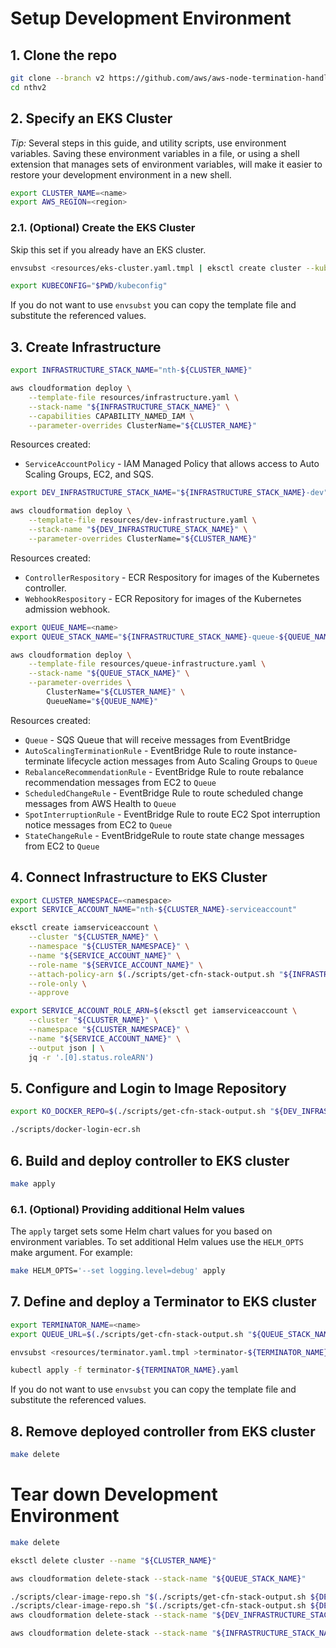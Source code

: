 # Setup Development Environment

## 1. Clone the repo

```sh
git clone --branch v2 https://github.com/aws/aws-node-termination-handler.git nthv2
cd nthv2
```

## 2. Specify an EKS Cluster

*Tip:* Several steps in this guide, and utility scripts, use environment variables. Saving these environment variables in a file, or using a shell extension that manages sets of environment variables, will make it easier to restore your development environment in a new shell.

```sh
export CLUSTER_NAME=<name>
export AWS_REGION=<region>
```

### 2.1. (Optional) Create the EKS Cluster

Skip this set if you already have an EKS cluster.

```sh
envsubst <resources/eks-cluster.yaml.tmpl | eksctl create cluster --kubeconfig "${PWD}/kubeconfig" -f -

export KUBECONFIG="$PWD/kubeconfig"
```

If you do not want to use `envsubst` you can copy the template file and substitute the referenced values.

## 3. Create Infrastructure

```sh
export INFRASTRUCTURE_STACK_NAME="nth-${CLUSTER_NAME}"

aws cloudformation deploy \
    --template-file resources/infrastructure.yaml \
    --stack-name "${INFRASTRUCTURE_STACK_NAME}" \
    --capabilities CAPABILITY_NAMED_IAM \
    --parameter-overrides ClusterName="${CLUSTER_NAME}"
```

Resources created:

* `ServiceAccountPolicy` - IAM Managed Policy that allows access to Auto Scaling Groups, EC2, and SQS.

```sh
export DEV_INFRASTRUCTURE_STACK_NAME="${INFRASTRUCTURE_STACK_NAME}-dev"

aws cloudformation deploy \
    --template-file resources/dev-infrastructure.yaml \
    --stack-name "${DEV_INFRASTRUCTURE_STACK_NAME}" \
    --parameter-overrides ClusterName="${CLUSTER_NAME}"
```

Resources created:

* `ControllerRespository` - ECR Respository for images of the Kubernetes controller.
* `WebhookRespository` - ECR Repository for images of the Kubernetes admission webhook.

```sh
export QUEUE_NAME=<name>
export QUEUE_STACK_NAME="${INFRASTRUCTURE_STACK_NAME}-queue-${QUEUE_NAME}"

aws cloudformation deploy \
    --template-file resources/queue-infrastructure.yaml \
    --stack-name "${QUEUE_STACK_NAME}" \
    --parameter-overrides \
        ClusterName="${CLUSTER_NAME}" \
        QueueName="${QUEUE_NAME}"
```

Resources created:

* `Queue` - SQS Queue that will receive messages from EventBridge
* `AutoScalingTerminationRule` - EventBridge Rule to route instance-terminate lifecycle action messages from Auto Scaling Groups to `Queue`
* `RebalanceRecommendationRule` - EventBridge Rule to route rebalance recommendation messages from EC2 to `Queue`
* `ScheduledChangeRule` - EventBridge Rule to route scheduled change messages from AWS Health to `Queue`
* `SpotInterruptionRule` - EventBridge Rule to route EC2 Spot interruption notice messages from EC2 to `Queue`
* `StateChangeRule` - EventBridgeRule to route state change messages from EC2 to `Queue`

## 4. Connect Infrastructure to EKS Cluster

```sh
export CLUSTER_NAMESPACE=<namespace>
export SERVICE_ACCOUNT_NAME="nth-${CLUSTER_NAME}-serviceaccount"

eksctl create iamserviceaccount \
    --cluster "${CLUSTER_NAME}" \
    --namespace "${CLUSTER_NAMESPACE}" \
    --name "${SERVICE_ACCOUNT_NAME}" \
    --role-name "${SERVICE_ACCOUNT_NAME}" \
    --attach-policy-arn $(./scripts/get-cfn-stack-output.sh "${INFRASTRUCTURE_STACK_NAME}" ServiceAccountPolicyARN) \
    --role-only \
    --approve

export SERVICE_ACCOUNT_ROLE_ARN=$(eksctl get iamserviceaccount \
    --cluster "${CLUSTER_NAME}" \
    --namespace "${CLUSTER_NAMESPACE}" \
    --name "${SERVICE_ACCOUNT_NAME}" \
    --output json | \
    jq -r '.[0].status.roleARN')
```

## 5. Configure and Login to Image Repository

```sh
export KO_DOCKER_REPO=$(./scripts/get-cfn-stack-output.sh "${DEV_INFRASTRUCTURE_STACK_NAME}" RepositoryBaseURI)

./scripts/docker-login-ecr.sh
```

## 6. Build and deploy controller to EKS cluster

```sh
make apply
```

### 6.1. (Optional) Providing additional Helm values

The `apply` target sets some Helm chart values for you based on environment variables. To set additional Helm values use the `HELM_OPTS` make argument. For example:

```sh
make HELM_OPTS='--set logging.level=debug' apply
```

## 7. Define and deploy a Terminator to EKS cluster

```sh
export TERMINATOR_NAME=<name>
export QUEUE_URL=$(./scripts/get-cfn-stack-output.sh "${QUEUE_STACK_NAME}" QueueURL)

envsubst <resources/terminator.yaml.tmpl >terminator-${TERMINATOR_NAME}.yaml

kubectl apply -f terminator-${TERMINATOR_NAME}.yaml
```

If you do not want to use `envsubst` you can copy the template file and substitute the referenced values.

## 8. Remove deployed controller from EKS cluster

```sh
make delete
```

# Tear down Development Environment

```sh
make delete

eksctl delete cluster --name "${CLUSTER_NAME}"

aws cloudformation delete-stack --stack-name "${QUEUE_STACK_NAME}"

./scripts/clear-image-repo.sh "$(./scripts/get-cfn-stack-output.sh ${DEV_INFRASTRUCTURE_STACK_NAME} ControllerRepositoryName)"
./scripts/clear-image-repo.sh "$(./scripts/get-cfn-stack-output.sh ${DEV_INFRASTRUCTURE_STACK_NAME} WebhookRepositoryName)"
aws cloudformation delete-stack --stack-name "${DEV_INFRASTRUCTURE_STACK_NAME}"

aws cloudformation delete-stack --stack-name "${INFRASTRUCTURE_STACK_NAME}"
```
